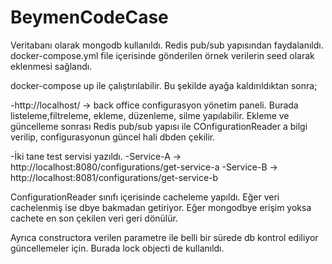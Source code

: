 # BeymenCodeCase
Veritabanı olarak mongodb kullanıldı. Redis pub/sub yapısından faydalanıldı.
docker-compose.yml file içerisinde gönderilen örnek verilerin seed olarak eklenmesi sağlandı.

docker-compose up ile çalıştırılabilir. Bu şekilde ayağa kaldırıldıktan sonra;

-http://localhost/ -> back office configurasyon yönetim paneli. Burada listeleme,filtreleme, ekleme, düzenleme, silme yapılabilir.
 Ekleme ve güncelleme sonrası Redis pub/sub yapısı ile COnfigurationReader a bilgi verilip, configurasyonun güncel hali dbden çekilir.

-İki tane test servisi yazıldı. 
-Service-A -> http://localhost:8080/configurations/get-service-a
-Service-B -> http://localhost:8081/configurations/get-service-b

ConfigurationReader sınıfı içerisinde cacheleme yapıldı. Eğer veri cachelenmiş ise dbye bakmadan getiriyor. Eğer mongodbye erişim yoksa cachete en son çekilen veri geri
dönülür.

Ayrıca constructora verilen parametre ile belli bir sürede db kontrol ediliyor güncellemeler için. Burada lock objecti de kullanıldı.
